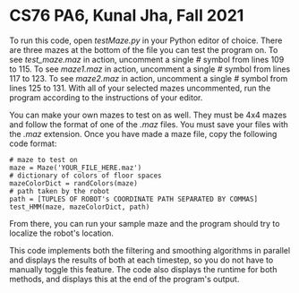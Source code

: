 # CS76 PA6, Kunal Jha, Fall 2021

To run this code, open *testMaze.py* in your Python editor of choice. There are three mazes at the bottom of the file you can test the program on. To see *test_maze.maz* in action, uncomment a single *#* symbol from lines 109 to 115. To see *maze1.maz* in action, uncomment a single *#* symbol from lines 117 to 123. To see *maze2.maz* in action, uncomment a single *#* symbol from lines 125 to 131. With all of your selected mazes uncommented, run the program according to the instructions of your editor.

You can make your own mazes to test on as well. They must be 4x4 mazes and follow the format of one of the *.maz* files. You must save your files with the *.maz* extension. Once you have made a maze file, copy the following code format:
```
# maze to test on
maze = Maze('YOUR_FILE_HERE.maz')
# dictionary of colors of floor spaces
mazeColorDict = randColors(maze)
# path taken by the robot
path = [TUPLES OF ROBOT's COORDINATE PATH SEPARATED BY COMMAS]
test_HMM(maze, mazeColorDict, path)
```
From there, you can run your sample maze and the program should try to localize the robot's location.

This code implements both the filtering and smoothing algorithms in parallel and displays the results of both at each timestep, so you do not have to manually toggle this feature. The code also displays the runtime for both methods, and displays this at the end of the program's output.
